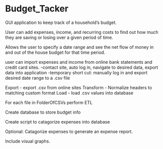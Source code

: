 # Budget_Tacker

GUI application to keep track of a household’s budget. 

User can add expenses, income, and recurring costs to find out how much they are saving or losing over a given period of time. 

Allows the user to specify a date range and see the net flow of money in and out of the house budget for that time period.

user can import expenses and income from online bank statements and credit card sites.
	-contact site, auto log in, navigate to desired data, export data into application
		-temporary short cut: manually log in and export desired date range to a .csv file

  Export - export .csv from online sites
  Transform - Normalize headers to matching custom format
  Load - load .csv values into database

  For each file in FolderOfCSVs perform ETL


Create database to store budget info

Create script to catagorize expenses into database

Optional: Catagorize expenses to generate an expense report. 

Include visual graphs.
